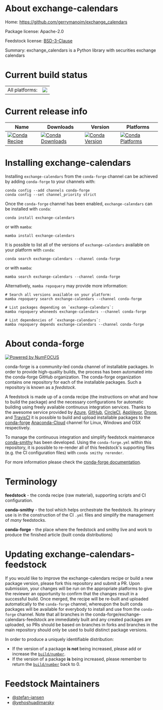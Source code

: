 About exchange-calendars
========================

Home: https://github.com/gerrymanoim/exchange_calendars

Package license: Apache-2.0

Feedstock license: [BSD-3-Clause](https://github.com/conda-forge/exchange-calendars-feedstock/blob/main/LICENSE.txt)

Summary: exchange_calendars is a Python library with securities exchange calendars

Current build status
====================


<table><tr><td>All platforms:</td>
    <td>
      <a href="https://dev.azure.com/conda-forge/feedstock-builds/_build/latest?definitionId=16198&branchName=main">
        <img src="https://dev.azure.com/conda-forge/feedstock-builds/_apis/build/status/exchange-calendars-feedstock?branchName=main">
      </a>
    </td>
  </tr>
</table>

Current release info
====================

| Name | Downloads | Version | Platforms |
| --- | --- | --- | --- |
| [![Conda Recipe](https://img.shields.io/badge/recipe-exchange--calendars-green.svg)](https://anaconda.org/conda-forge/exchange-calendars) | [![Conda Downloads](https://img.shields.io/conda/dn/conda-forge/exchange-calendars.svg)](https://anaconda.org/conda-forge/exchange-calendars) | [![Conda Version](https://img.shields.io/conda/vn/conda-forge/exchange-calendars.svg)](https://anaconda.org/conda-forge/exchange-calendars) | [![Conda Platforms](https://img.shields.io/conda/pn/conda-forge/exchange-calendars.svg)](https://anaconda.org/conda-forge/exchange-calendars) |

Installing exchange-calendars
=============================

Installing `exchange-calendars` from the `conda-forge` channel can be achieved by adding `conda-forge` to your channels with:

```
conda config --add channels conda-forge
conda config --set channel_priority strict
```

Once the `conda-forge` channel has been enabled, `exchange-calendars` can be installed with `conda`:

```
conda install exchange-calendars
```

or with `mamba`:

```
mamba install exchange-calendars
```

It is possible to list all of the versions of `exchange-calendars` available on your platform with `conda`:

```
conda search exchange-calendars --channel conda-forge
```

or with `mamba`:

```
mamba search exchange-calendars --channel conda-forge
```

Alternatively, `mamba repoquery` may provide more information:

```
# Search all versions available on your platform:
mamba repoquery search exchange-calendars --channel conda-forge

# List packages depending on `exchange-calendars`:
mamba repoquery whoneeds exchange-calendars --channel conda-forge

# List dependencies of `exchange-calendars`:
mamba repoquery depends exchange-calendars --channel conda-forge
```


About conda-forge
=================

[![Powered by
NumFOCUS](https://img.shields.io/badge/powered%20by-NumFOCUS-orange.svg?style=flat&colorA=E1523D&colorB=007D8A)](https://numfocus.org)

conda-forge is a community-led conda channel of installable packages.
In order to provide high-quality builds, the process has been automated into the
conda-forge GitHub organization. The conda-forge organization contains one repository
for each of the installable packages. Such a repository is known as a *feedstock*.

A feedstock is made up of a conda recipe (the instructions on what and how to build
the package) and the necessary configurations for automatic building using freely
available continuous integration services. Thanks to the awesome service provided by
[Azure](https://azure.microsoft.com/en-us/services/devops/), [GitHub](https://github.com/),
[CircleCI](https://circleci.com/), [AppVeyor](https://www.appveyor.com/),
[Drone](https://cloud.drone.io/welcome), and [TravisCI](https://travis-ci.com/)
it is possible to build and upload installable packages to the
[conda-forge](https://anaconda.org/conda-forge) [Anaconda-Cloud](https://anaconda.org/)
channel for Linux, Windows and OSX respectively.

To manage the continuous integration and simplify feedstock maintenance
[conda-smithy](https://github.com/conda-forge/conda-smithy) has been developed.
Using the ``conda-forge.yml`` within this repository, it is possible to re-render all of
this feedstock's supporting files (e.g. the CI configuration files) with ``conda smithy rerender``.

For more information please check the [conda-forge documentation](https://conda-forge.org/docs/).

Terminology
===========

**feedstock** - the conda recipe (raw material), supporting scripts and CI configuration.

**conda-smithy** - the tool which helps orchestrate the feedstock.
                   Its primary use is in the construction of the CI ``.yml`` files
                   and simplify the management of *many* feedstocks.

**conda-forge** - the place where the feedstock and smithy live and work to
                  produce the finished article (built conda distributions)


Updating exchange-calendars-feedstock
=====================================

If you would like to improve the exchange-calendars recipe or build a new
package version, please fork this repository and submit a PR. Upon submission,
your changes will be run on the appropriate platforms to give the reviewer an
opportunity to confirm that the changes result in a successful build. Once
merged, the recipe will be re-built and uploaded automatically to the
`conda-forge` channel, whereupon the built conda packages will be available for
everybody to install and use from the `conda-forge` channel.
Note that all branches in the conda-forge/exchange-calendars-feedstock are
immediately built and any created packages are uploaded, so PRs should be based
on branches in forks and branches in the main repository should only be used to
build distinct package versions.

In order to produce a uniquely identifiable distribution:
 * If the version of a package **is not** being increased, please add or increase
   the [``build/number``](https://docs.conda.io/projects/conda-build/en/latest/resources/define-metadata.html#build-number-and-string).
 * If the version of a package **is** being increased, please remember to return
   the [``build/number``](https://docs.conda.io/projects/conda-build/en/latest/resources/define-metadata.html#build-number-and-string)
   back to 0.

Feedstock Maintainers
=====================

* [@stefan-jansen](https://github.com/stefan-jansen/)
* [@yehoshuadimarsky](https://github.com/yehoshuadimarsky/)

